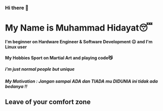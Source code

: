 ### Hi there 👋
# My Name is Muhammad Hidayat😴
#### I'm beginner on Hardware Engineer & Software Development 😐 and I'm Linux user
#### My Hobbies Sport on Martial Art and playing code😼
##### i'm just normal people but unique
##### My Motivation : Jangan sampai ADA dan TIADA mu DIDUNIA ini tidak ada bedanya !!
## Leave of your comfort zone
